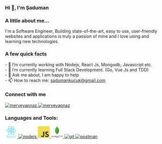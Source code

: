 ### Hi 👋, I'm Şaduman

<h3 align="left">A little about me...</h3>
<p align="left">I'm a Software Engineer, Building state-of-the-art, easy to use, user-friendly websites and applications is truly a passion of mine and I love using and learning new technologies.</p>

<h3 align="left">A few quick facts</h3>
- 🔭 I’m currently working with Nodejs, React Js, Mongodb, Javascript etc.<br/>
- 🌱 I’m currently learning Full Stack Development. (Go, Vue Js and TDD)<br/>
- 💬 Ask me about, I am happy to help<br/>
- 📫 How to reach me: <a href="mailto:sadumankucuk@gmail.com" target="_blank">sadumankucuk@gmail.com</a> <br/>

<h3 align="left">Connect with me</h3>
<p align="left">
  <a href="https://twitter.com/kucuksaduman" target="_blank">
  <img align="center" src="https://raw.githubusercontent.com/rahuldkjain/github-profile-readme-generator/master/src/images/icons/Social/twitter.svg" alt="merveyapnaz" height="30" width="40" />
 </a>
  <a href="https://linkedin.com/in/sadumankucuk" target="_blank">
    <img align="center" src="https://raw.githubusercontent.com/rahuldkjain/github-profile-readme-generator/master/src/images/icons/Social/linked-in-alt.svg" alt="merveyapnaz" height="30" width="40" />
  </a>
</p>

<h3 align="left">Languages and Tools:</h3>
<p align="left">
   <a href="https://reactjs.org/" target="_blank">
    <img src="https://raw.githubusercontent.com/devicons/devicon/master/icons/react/react-original-wordmark.svg" alt="react" width="40" height="40"/>
  </a> 
  <a href="https://nodejs.org/" target="_blank">
    <img src="https://cdn.jsdelivr.net/gh/devicons/devicon@latest/icons/nodejs/nodejs-plain-wordmark.svg" alt="nodejs" width="40" height="40"/>
  </a> 
  <a href="https://developer.mozilla.org/en-US/docs/Web/JavaScript" target="_blank"> 
    <img src="https://raw.githubusercontent.com/devicons/devicon/master/icons/javascript/javascript-original.svg" alt="javascript" width="40" height="40"/> 
  </a> 
  <a href="https://www.mongodb.com/" target="_blank">
    <img src="https://raw.githubusercontent.com/devicons/devicon/master/icons/mongodb/mongodb-original-wordmark.svg" alt="mongodb" width="40" height="40"/>
  </a> 
  <a href="https://git-scm.com/" target="_blank">
    <img src="https://www.vectorlogo.zone/logos/git-scm/git-scm-icon.svg" alt="git" width="40" height="40"/>
  </a>
  <a href="https://postman.com" target="_blank">
    <img src="https://www.vectorlogo.zone/logos/getpostman/getpostman-icon.svg" alt="postman" width="40" height="40"/>
  </a> 
 
</p>

